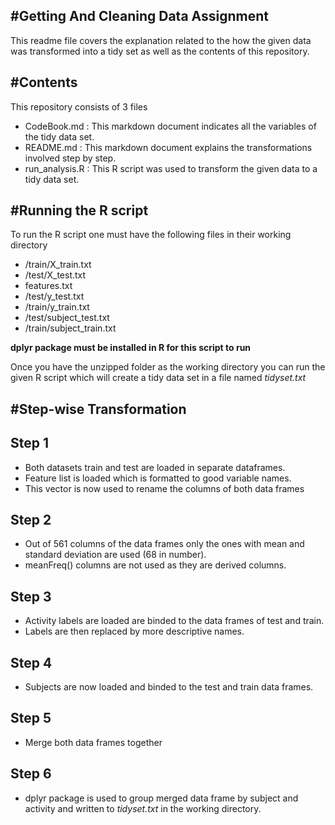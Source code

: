 #Getting And Cleaning Data Assignment
-------------------------------------

This readme file covers the explanation related to the how the given data was transformed into a tidy set as well as the contents of this repository.

#Contents
---------

This repository consists of 3 files

- CodeBook.md : This markdown document indicates all the variables of the tidy data set.
- README.md : This markdown document explains the transformations involved step by step.
- run_analysis.R : This R script was used to transform the given data to a tidy data set.

#Running the R script
---------------------
To run the R script one must have the following files in their working directory
- /train/X_train.txt
- /test/X_test.txt
- features.txt
- /test/y_test.txt
- /train/y_train.txt
- /test/subject_test.txt
- /train/subject_train.txt

**dplyr package must be installed in R for this script to run**

Once you have the unzipped folder as the working directory you can run the given R script which will create a tidy data set in a file named *tidyset.txt*

#Step-wise Transformation 
-------------------------

## Step 1

* Both datasets train and test are loaded in separate dataframes.
* Feature list is loaded which is formatted to good variable names.
* This vector is now used to rename the columns of both data frames

## Step 2

* Out of 561 columns of the data frames only the ones with mean and standard deviation are used (68 in number).
* meanFreq() columns are not used as they are derived columns.


## Step 3

* Activity labels are loaded are binded to the data frames of test and train.
* Labels are then replaced by more descriptive names.

## Step 4

* Subjects are now loaded and binded to the test and train data frames.

## Step 5

* Merge both data frames together

## Step 6

* dplyr package is used to group merged data frame by subject and activity and written to *tidyset.txt* in the working directory.


